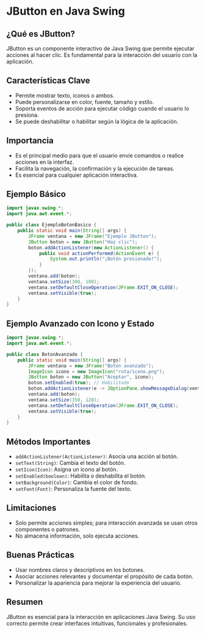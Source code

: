 # JButton en Java Swing

## ¿Qué es JButton?
JButton es un componente interactivo de Java Swing que permite ejecutar acciones al hacer clic. Es fundamental para la interacción del usuario con la aplicación.

## Características Clave
- Permite mostrar texto, iconos o ambos.
- Puede personalizarse en color, fuente, tamaño y estilo.
- Soporta eventos de acción para ejecutar código cuando el usuario lo presiona.
- Se puede deshabilitar o habilitar según la lógica de la aplicación.

## Importancia
- Es el principal medio para que el usuario envíe comandos o realice acciones en la interfaz.
- Facilita la navegación, la confirmación y la ejecución de tareas.
- Es esencial para cualquier aplicación interactiva.

## Ejemplo Básico
```java
import javax.swing.*;
import java.awt.event.*;

public class EjemploBotonBasico {
    public static void main(String[] args) {
        JFrame ventana = new JFrame("Ejemplo JButton");
        JButton boton = new JButton("Haz clic");
        boton.addActionListener(new ActionListener() {
            public void actionPerformed(ActionEvent e) {
                System.out.println("¡Botón presionado!");
            }
        });
        ventana.add(boton);
        ventana.setSize(300, 100);
        ventana.setDefaultCloseOperation(JFrame.EXIT_ON_CLOSE);
        ventana.setVisible(true);
    }
}
```

## Ejemplo Avanzado con Icono y Estado
```java
import javax.swing.*;
import java.awt.event.*;

public class BotonAvanzado {
    public static void main(String[] args) {
        JFrame ventana = new JFrame("Botón avanzado");
        ImageIcon icono = new ImageIcon("ruta/icono.png");
        JButton boton = new JButton("Aceptar", icono);
        boton.setEnabled(true); // Habilitado
        boton.addActionListener(e -> JOptionPane.showMessageDialog(ventana, "Acción realizada"));
        ventana.add(boton);
        ventana.setSize(350, 120);
        ventana.setDefaultCloseOperation(JFrame.EXIT_ON_CLOSE);
        ventana.setVisible(true);
    }
}
```

## Métodos Importantes
- `addActionListener(ActionListener)`: Asocia una acción al botón.
- `setText(String)`: Cambia el texto del botón.
- `setIcon(Icon)`: Asigna un icono al botón.
- `setEnabled(boolean)`: Habilita o deshabilita el botón.
- `setBackground(Color)`: Cambia el color de fondo.
- `setFont(Font)`: Personaliza la fuente del texto.

## Limitaciones
- Solo permite acciones simples; para interacción avanzada se usan otros componentes o patrones.
- No almacena información, solo ejecuta acciones.

## Buenas Prácticas
- Usar nombres claros y descriptivos en los botones.
- Asociar acciones relevantes y documentar el propósito de cada botón.
- Personalizar la apariencia para mejorar la experiencia del usuario.

## Resumen
JButton es esencial para la interacción en aplicaciones Java Swing. Su uso correcto permite crear interfaces intuitivas, funcionales y profesionales.

